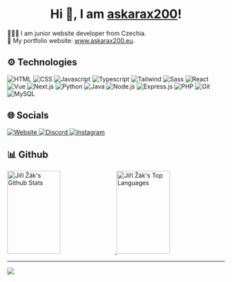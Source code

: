 <h1 align="center">
    Hi 👋, I am <a href="https://www.askarax200.eu" target="_blank">askarax200</a>!
</h1>

<div>
    👨🏼‍💻 I am junior website developer from Czechia.<br>
    🔗 My portfolio website: <a href="https://www.askarax200.eu" target="_blank">www.askarax200.eu</a>.
</div>

## ⚙ Technologies

![HTML](https://img.shields.io/badge/HTML5-e44d26?style=for-the-badge&labelColor=black&logo=html5&logoColor=e44d26)
![CSS](https://img.shields.io/badge/CSS3-264de4?style=for-the-badge&labelColor=black&logo=css3&logoColor=264de4)
![Javascript](https://img.shields.io/badge/Javascript-f0db4f?style=for-the-badge&labelColor=black&logo=javascript&logoColor=f0db4f)
![Typescript](https://img.shields.io/badge/Typescript-0070cc?style=for-the-badge&labelColor=black&logo=typescript&logoColor=0070cc)
![Tailwind](https://img.shields.io/badge/Tailwind_CSS-19b6b9?style=for-the-badge&logo=tailwindcss&logoColor=06B6D4&labelColor=000000)
![Sass](https://img.shields.io/badge/Sass-cb6699?style=for-the-badge&logo=sass&logoColor=cb6699&labelColor=000000)
![React](https://img.shields.io/badge/React-61dafb?style=for-the-badge&logo=react&logoColor=61dafb&labelColor=000000)
![Vue](https://img.shields.io/badge/Vue-41b883?style=for-the-badge&logo=vuedotjs&logoColor=41b883&labelColor=000000)
![Next.js](https://img.shields.io/badge/Next.js-000000?style=for-the-badge&logo=nextdotjs&logoColor=ffffff&labelColor=000000)
![Python](https://img.shields.io/badge/Python-3670a1?style=for-the-badge&logo=python&logoColor=ffce3e&labelColor=000000)
![Java](https://img.shields.io/badge/Java-4e7896?style=for-the-badge&logo=openjdk&logoColor=4e7896&labelColor=000000)
![Node.js](https://img.shields.io/badge/Node.js-60b248?style=for-the-badge&logo=nodedotjs&logoColor=60b248&labelColor=000000)
![Express.js](https://img.shields.io/badge/Express.js-000000?style=for-the-badge&logo=express&logoColor=ffffff&labelColor=000000)
![PHP](https://img.shields.io/badge/PHP-4e7896?style=for-the-badge&logo=php&logoColor=4e7896&labelColor=000000)
![Git](https://img.shields.io/badge/Git-f34f29?style=for-the-badge&logo=git&logoColor=f34f29&labelColor=000000)
![MySQL](https://img.shields.io/badge/MySQL-00618a?style=for-the-badge&logo=mysql&logoColor=00618a&labelColor=000000)

## 🌐 Socials

<a href="https://www.askarax200.eu" target="_blank">
    <img src="https://img.shields.io/badge/Website-7a00c9?style=for-the-badge&logo=medium&logoColor=white" alt="Website" />    
</a>
<a href="https://discord.com/users/776142143592595507" target="_blank">
    <img src="https://img.shields.io/badge/Discord-5661ea?style=for-the-badge&logo=discord&logoColor=white" alt="Discord" />    
</a>
<a href="https://instagram.com/askarax200" target="_blank">
    <img src="https://img.shields.io/badge/Instagram-fe4164?style=for-the-badge&logo=instagram&logoColor=white" alt="Instagram" />    
</a>

## 📊 Github

<a href="https://github.com/askarax200">
    <img alt="Jiří Žák's Github Stats" src="https://denvercoder1-github-readme-stats.vercel.app/api?username=askarax200&show_icons=true&count_private=true&theme=react&border_color=8D17DC&bg_color=0c0014&title_color=8D17DC&icon_color=8D17DC" height="192px" width="49.5%"/>
</a>
<a href="https://github.com/askarax200">
    <img alt="Jiří Žák's Top Languages" src="https://denvercoder1-github-readme-stats.vercel.app/api/top-langs/?username=askarax200&langs_count=8&layout=compact&theme=react&border_color=8D17DC&bg_color=0c0014&title_color=8D17DC&icon_color=8D17DC" height="192px" width="49.5%"/>
</a>

<hr
<br>

[![](https://visitcount.itsvg.in/api?id=askarax200&icon=0&color=0)](https://visitcount.itsvg.in)
